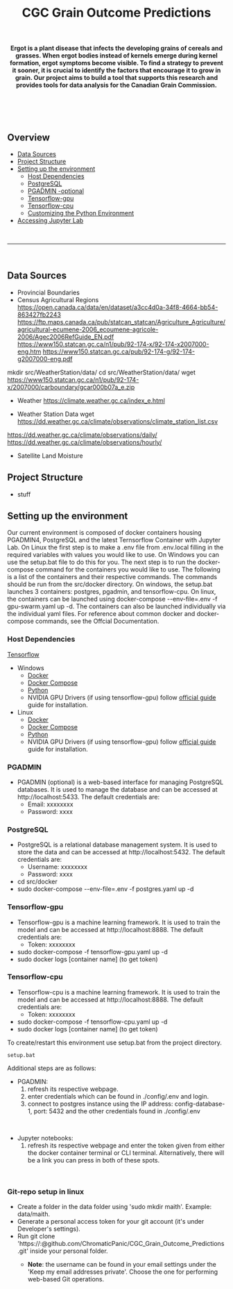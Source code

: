 <div align="center">
<h1>CGC Grain Outcome Predictions</h1>

<br>

<h4>Ergot is a plant disease that infects the developing grains of cereals and grasses. When ergot bodies instead of kernels emerge during kernel formation, ergot symptoms become visible. To find a strategy to prevent it sooner, it is crucial to identify the factors that encourage it to grow in grain. Our project aims to build a tool that supports this research and provides tools for data analysis for the Canadian Grain Commission.<h4>
</div>
<br>
<br>
<br>

## Overview
- [Data Sources](#data-sources)
- [Project Structure](#project-structure)
- [Setting up the environment](#setting-up-the-environment)
    - [Host Dependencies](#host-dependencies)
    - [PostgreSQL](#postgresql)
    - [PGADMIN -optional](#pgadmin)
    - [Tensorflow-gpu](#tensorflow-gpu)
    - [Tensorflow-cpu](#tensorflow-cpu)
    - [Customizing the Python Environment](#customizing-the-python-environment)
- [Accessing Jupyter Lab](#accessing-jupyter-lab)

<br>
<hr>
<br>

## Data Sources
- Provincial Boundaries
- Census Agricultural Regions
https://open.canada.ca/data/en/dataset/a3cc4d0a-34f8-4664-bb54-863427fb2243
https://ftp.maps.canada.ca/pub/statcan_statcan/Agriculture_Agriculture/agricultural-ecumene-2006_ecoumene-agricole-2006/Agec2006RefGuide_EN.pdf
https://www150.statcan.gc.ca/n1/pub/92-174-x/92-174-x2007000-eng.htm
https://www150.statcan.gc.ca/pub/92-174-g/92-174-g2007000-eng.pdf

mkdir src/WeatherStation/data/
cd src/WeatherStation/data/
wget https://www150.statcan.gc.ca/n1/pub/92-174-x/2007000/carboundary/gcar000b07a_e.zip


- Weather
https://climate.weather.gc.ca/index_e.html


- Weather Station Data
wget https://dd.weather.gc.ca/climate/observations/climate_station_list.csv

https://dd.weather.gc.ca/climate/observations/daily/
https://dd.weather.gc.ca/climate/observations/hourly/

- Satellite Land Moisture





## Project Structure
- stuff

## Setting up the environment
Our current environment is composed of docker containers housing PGADMIN4, PostgreSQL and the latest Ternsorflow Container with Jupyter Lab. On Linux the first step is to make a .env file from .env.local filling in the required variables with values you would like to use. On Windows you can use the setup.bat file to do this for you. The next step is to run the docker-compose command for the containers you would like to use. The following is a list of the containers and their respective commands. The commands should be run from the src/docker directory.  On windows, the setup.bat launches 3 containers: postgres, pgadmin, and tensorflow-cpu.  On linux, the containers can be launched using docker-compose --env-file=.env -f gpu-swarm.yaml up -d. The containers can also be launched individually via the individual yaml files.  For reference about common docker and docker-compose commands, see the Offcial Documentation.  

### Host Dependencies
[Tensorflow](https://www.tensorflow.org/install/docker)
- Windows
    - [Docker](https://www.docker.com/products/docker-desktop/)
    - [Docker Compose](https://docs.docker.com/compose/install/)
    - [Python](https://www.python.org/downloads/)
    - NVIDIA GPU Drivers (if using tensorflow-gpu) follow [official guide](https://docs.nvidia.com/deeplearning/frameworks/tensorflow-release-notes/running.html) guide for installation.
- Linux
    - [Docker](https://www.docker.com/products/docker-desktop/)
    - [Docker Compose](https://docs.docker.com/compose/install/)
    - [Python](https://www.python.org/downloads/)
    - NVIDIA GPU Drivers (if using tensorflow-gpu) follow [official guide](https://docs.nvidia.com/deeplearning/frameworks/tensorflow-release-notes/running.html) guide for installation.

### PGADMIN
- PGADMIN (optional) is a web-based interface for managing PostgreSQL databases. It is used to manage the database and can be accessed at http://localhost:5433. The default credentials are:
    - Email: xxxxxxxx
    - Password: xxxx

### PostgreSQL
- PostgreSQL is a relational database management system. It is used to store the data and can be accessed at http://localhost:5432. The default credentials are:
    - Username: xxxxxxxx
    - Password: xxxx
- cd src/docker
- sudo docker-compose --env-file=.env -f postgres.yaml up -d

### Tensorflow-gpu
- Tensorflow-gpu is a machine learning framework. It is used to train the model and can be accessed at http://localhost:8888. The default credentials are:
    - Token: xxxxxxxx
- sudo docker-compose -f tensorflow-gpu.yaml up -d
- sudo docker logs [container name] (to get token)

### Tensorflow-cpu
- Tensorflow-cpu is a machine learning framework. It is used to train the model and can be accessed at http://localhost:8888. The default credentials are:
    - Token: xxxxxxxx
- sudo docker-compose -f tensorflow-cpu.yaml up -d
- sudo docker logs [container name] (to get token)


To create/restart this environment use setup.bat from the project directory.

```setup.bat```

Additional steps are as follows:
- PGADMIN:
    1. refresh its respective webpage.
    2. enter credentials which can be found in ./config/.env and login.
    3. connect to postgres instance using the IP address: config-database-1, port: 5432 and the other credentials found in ./config/.env

<br>

- Jupyter notebooks:
    1. refresh its respective webpage and enter the token given from either the docker container terminal or CLI terminal. Alternatively, there will be a link you can press in both of these spots.
<br>

### Git-repo setup in linux
- Create a folder in the data folder using 'sudo mkdir maith'. Example: data/maith.
- Generate a personal access token for your git account (it's under Developer's settings).
- Run git clone 'https://<username>:<tokens>@github.com/ChromaticPanic/CGC_Grain_Outcome_Predictions.git' inside your personal folder.
    - **Note**: the username can be found in your email settings under the 'Keep my email addresses private'. Choose the one for performing web-based Git operations.
